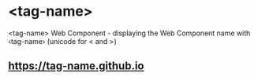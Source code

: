 # &lt;tag-name>

&lt;tag-name> Web Component - displaying the Web Component name with ‹tag-name› (unicode for &lt; and >)

## https://tag-name.github.io